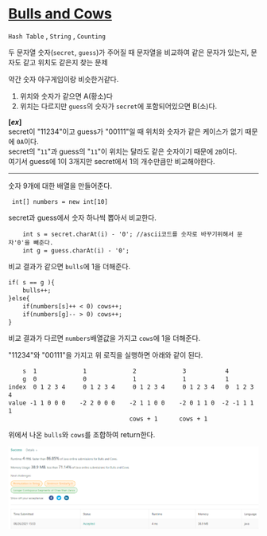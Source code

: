 # [Bulls and Cows](https://leetcode.com/problems/bulls-and-cows/)

`Hash Table` , `String` , `Counting`

두 문자열 숫자(`secret`, `guess`)가 주어질 때 문자열을 비교하여 같은 문자가 있는지, 문자도 같고 위치도 같은지 찾는 문제

약간 숫자 야구게임이랑 비슷한거같다.

1. 위치와 숫자가 같으면 A(황소)다
2. 위치는 다르지만 `guess`의 숫자가 `secret`에 포함되어있으면 B(소)다.

**[_ex_]**  
secret이 "11234"이고 guess가 "00111"일 때 위치와 숫자가 같은 케이스가 없기 때문에 `0A`이다.  
secret의 "`11`"과 guess의 "`11`"이 위치는 달라도 같은 숫자이기 때문에 `2B`이다.  
여기서 guess에 1이 3개지만 secret에서 1의 개수만큼만 비교해야한다.

---

숫자 9개에 대한 배열을 만들어준다.
```
 int[] numbers = new int[10]
```
secret과 guess에서 숫자 하나씩 뽑아서 비교한다.
```
    int s = secret.charAt(i) - '0'; //ascii코드를 숫자로 바꾸기위해서 문자'0'을 빼준다.
    int g = guess.charAt(i) - '0';
```

비교 결과가 같으면 `bulls`에 1을 더해준다.
```
if( s == g ){
    bulls++;
}else{
    if(numbers[s]++ < 0) cows++;
    if(numbers[g]-- > 0) cows++;
}
```
비교 결과가 다르면 `numbers`배열값을 가지고 `cows`에 1을 더해준다. 

"11234"와 "00111"을 가지고 위 로직을 실행하면 아래와 같이 된다.

        s  1             1             2             3           4
        g  0             0             1             1           1
    index  0 1 2 3 4     0 1 2 3 4     0 1 2 3 4     0 1 2 3 4   0  1 2 3 4  
    value -1 1 0 0 0    -2 2 0 0 0    -2 1 1 0 0    -2 0 1 1 0  -2 -1 1 1 1
                                      cows + 1      cows + 1

위에서 나온 `bulls`와 `cows`를 조합하여 return한다.

![img.png](img.png)